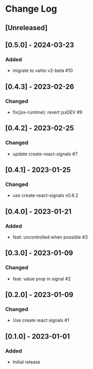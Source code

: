 # Change Log

## [Unreleased]

## [0.5.0] - 2024-03-23
### Added
- migrate to valtio v2-beta #10

## [0.4.3] - 2023-02-26
### Changed
- fix(jsx-runtime): revert jsxDEV #9

## [0.4.2] - 2023-02-25
### Changed
- update create-react-signals #7

## [0.4.1] - 2023-01-25
### Changed
- use create-react-signals v0.6.2

## [0.4.0] - 2023-01-21
### Added
- feat: uncontrolled when possible #3

## [0.3.0] - 2023-01-09
### Changed
- feat: value prop in signal #2

## [0.2.0] - 2023-01-09
### Changed
- Use create react signals #1

## [0.1.0] - 2023-01-01
### Added
- Initial release
